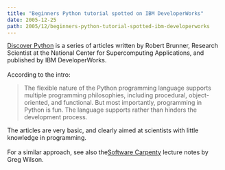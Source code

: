```yaml
---
title: "Beginners Python tutorial spotted on IBM DeveloperWorks"
date: 2005-12-25
path: 2005/12/beginners-python-tutorial-spotted-ibm-developerworks
---
```


<a href="http://www-128.ibm.com/developerworks/library/os-python1/">Discover
  Python</a> is a series of articles written by Robert Brunner, Research
  Scientist at the National Center for Supercomputing Applications, and
  published by IBM DeveloperWorks.<br><br>
   According to the intro:<br><blockquote>
   The flexible nature of the Python programming language supports multiple
   programming philosophies, including procedural, object-oriented, and
   functional. But most importantly, programming in Python is fun. The
   language supports rather than hinders the development process.<br></blockquote>
  The articles are very basic, and clearly aimed at scientists with little
  knowledge in programming.<br><br>
  For a similar approach, see also the<a href="http://www.third-bit.com/swc/">Software Carpenty</a> lecture notes by
  Greg Wilson.<br>

